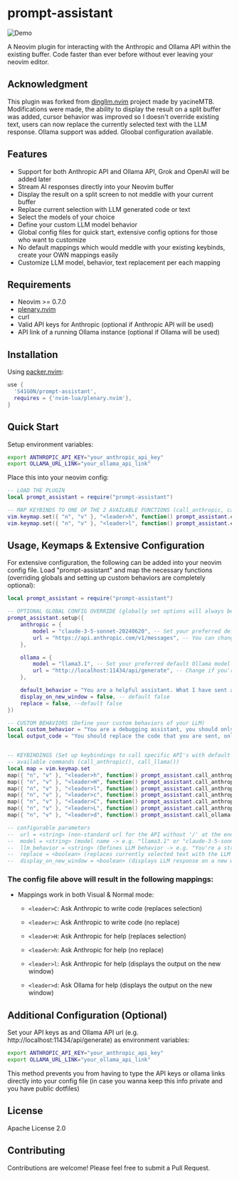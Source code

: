 # prompt-assistant

![Demo](img/demo.gif)

A Neovim plugin for interacting with the Anthropic and Ollama API within the existing buffer. Code faster than ever before without ever leaving your neovim editor.

## Acknowledgment

This plugin was forked from [dingllm.nvim](https://github.com/yacineMTB/dingllm.nvim) project made by yacineMTB.
Modifications were made, the ability to display the result on a split buffer was added, cursor behavior was improved so I doesn't override existing text, users can now replace the currently selected text with the LLM response. Ollama support was added. Gloobal configuration available.

## Features
- Support for both Anthropic API and Ollama API, Grok and OpenAI will be added later
- Stream AI responses directly into your Neovim buffer
- Display the result on a split screen to not meddle with your current buffer
- Replace current selection with LLM generated code or text
- Select the models of your choice
- Define your custom LLM model behavior
- Global config files for quick start, extensive config options for those who want to customize
- No default mappings which would meddle with your existing keybinds, create your OWN mappings easily
- Customize LLM model, behavior, text replacement per each mapping

## Requirements

- Neovim >= 0.7.0
- [plenary.nvim](https://github.com/nvim-lua/plenary.nvim)
- curl
- Valid API keys for Anthropic (optional if Anthropic API will be used)
- API link of a running Ollama instance (optional if Ollama will be used)

## Installation

Using [packer.nvim](https://github.com/wbthomason/packer.nvim):

```lua
use {
  'S41G0N/prompt-assistant',
  requires = {'nvim-lua/plenary.nvim'},
}
```

## Quick Start
Setup environment variables:
```sh
export ANTHROPIC_API_KEY="your_anthropic_api_key"
export OLLAMA_URL_LINK="your_ollama_api_link"
```
Place this into your neovim config:
```lua
-- LOAD THE PLUGIN
local prompt_assistant = require("prompt-assistant")

-- MAP KEYBINDS TO ONE OF THE 2 AVAILABLE FUNCTIONS (call_anthropic, call_ollama)
vim.keymap.set({ "n", "v" }, "<leader>h", function() prompt_assistant.call_anthropic() end, { desc = "Call Anthropic LLM with default options" })
vim.keymap.set({ "n", "v" }, "<leader>l", function() prompt_assistant.call_ollama() end, { desc = "Call Ollama LLM with default options" })

```

## Usage, Keymaps & Extensive Configuration
For extensive configuration, the following can be added into your neovim config file. Load "prompt-assistant" and map the necessary functions (overriding globals and setting up custom behaviors are completely optional):

```lua
local prompt_assistant = require("prompt-assistant")

-- OPTIONAL GLOBAL CONFIG OVERRIDE (globally set options will always be lower priority than options set per keymap)
prompt_assistant.setup({
    anthropic = {
        model = "claude-3-5-sonnet-20240620", -- Set your preferred default model
        url = "https://api.anthropic.com/v1/messages", -- You can change this if needed
    },

    ollama = {
        model = "llama3.1", -- Set your preferred default Ollama model
        url = "http://localhost:11434/api/generate", -- Change if you're using a different URL (setting OLLAMA_URL_LINK env variable is also possible)
    },

    default_behavior = "You are a helpful assistant. What I have sent are my notes so far. You are very curt, yet helpful.",
    display_on_new_window = false, -- default false
    replace = false, --default false
})

-- CUSTOM BEHAVIORS (Define your custom behaviors of your LLM)
local custom_behavior = "You are a debugging assistant, you should only output parts of code that you would replace or improve and comment on why. Talk in a short and concise manner. Do not provide backticks that surround the code. Comments should remain."
local output_code = "You should replace the code that you are sent, only following the comments. Do not talk at all. Only output valid code. Do not provide any backticks that surround the code. Never ever output backticks like this ```. Any comment that is calling you for something should be removed after you satisfy them. Other comments should left alone. Do not output backticks"


-- KEYBINDINGS (Set up keybindings to call specific API's with default or custom settings)
-- available commands (call_anthropic(), call_llama())
local map = vim.keymap.set
map({ "n", "v" }, "<leader>h", function() prompt_assistant.call_anthropic() end, { desc = "Call Anthropic LLM with default options" })
map({ "n", "v" }, "<leader>H", function() prompt_assistant.call_anthropic({ replace = true }) end, { desc = "Call Anthropic LLM and replace the current selection" })
map({ "n", "v" }, "<leader>l", function() prompt_assistant.call_anthropic({ display_on_new_window = true }) end, { desc = "Call Anthropic LLM and display answer on a new window" })
map({ "n", "v" }, "<leader>c", function() prompt_assistant.call_anthropic({ behavior = output_code }) end, { desc = "Call Anthropic LLM and output code" })
map({ "n", "v" }, "<leader>C", function() prompt_assistant.call_anthropic({ behavior = output_code, replace = true }) end, { desc = "Call Anthropic LLM and replace the current selection with code" })
map({ "n", "v" }, "<leader>L", function() prompt_assistant.call_anthropic({ behavior = custom_behavior, display_on_new_window = true }) end, { desc = "Call Anthropic LLM to debug code on the new window" })
map({ "n", "v" }, "<leader>d", function() prompt_assistant.call_ollama({ display_on_new_window = true }) end, { desc = "Call Ollama model to debug code on the new window" })

-- configurable parameters
--	url = <string> (non-standard url for the API without '/' at the end -> useful when running ollama on a custom port with a custom domain),
--	model = <string> (model name -> e.g. "llama3.1" or "claude-3-5-sonnet-20240620"),
--	llm_behavior = <string> (Defines LLM behavior -> e.g. "You're a strict assistant"),
--	replace = <boolean> (replaces currently selected text with the LLM response),
--	display_on_new_window = <boolean> (displays LLM response on a new window),
```

### The config file above will result in the following mappings:
- Mappings work in both Visual & Normal mode:
  - `<leader>C`: Ask Anthropic to write code (replaces selection)
  - `<leader>c`: Ask Anthropic to write code (no replace)
  - `<leader>H`: Ask Anthropic for help (replaces selection)
  - `<leader>h`: Ask Anthropic for help (no replace)
  - `<leader>l`: Ask Anthropic for help (displays the output on the new window)

  - `<leader>d`: Ask Ollama for help (displays the output on the new window)

## Additional Configuration (Optional)

Set your API keys as and Ollama API url (e.g. http://localhost:11434/api/generate) as environment variables:

```sh
export ANTHROPIC_API_KEY="your_anthropic_api_key"
export OLLAMA_URL_LINK="your_ollama_api_link"
```

This method prevents you from having to type the API keys or ollama links directly into your config file (in case you wanna keep this info private and you have public dotfiles)

## License

Apache License 2.0

## Contributing
Contributions are welcome! Please feel free to submit a Pull Request.
